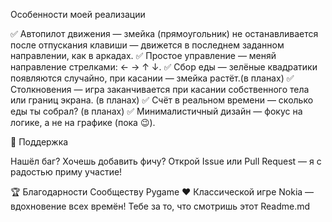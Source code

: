 Особенности моей реализации 

✅ Автопилот движения — змейка (прямоугольник) не останавливается после отпускания клавиши — движется в последнем заданном направлении, как в аркадах.
✅ Простое управление — меняй направление стрелками: ← → ↑ ↓.
✅ Сбор еды — зелёные квадратики появляются случайно, при касании — змейка растёт.(в планах)
✅ Столкновения — игра заканчивается при касании собственного тела или границ экрана. (в планах)
✅ Счёт в реальном времени — сколько еды ты собрал? (в планах)
✅ Минималистичный дизайн — фокус на логике, а не на графике (пока 😉). 

🙌 Поддержка 

Нашёл баг? Хочешь добавить фичу? Открой Issue или Pull Request — я с радостью приму участие! 
 
🏆 Благодарности 
Сообществу Pygame ❤️
Классической игре Nokia — вдохновение всех времён!
Тебе за то, что смотришь этот Readme.md
